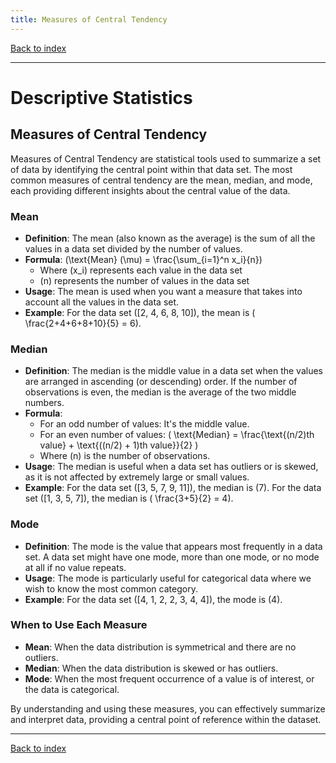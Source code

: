 ```yaml
---
title: Measures of Central Tendency
---
```


[Back to index](index.html)

---
# Descriptive Statistics
## Measures of Central Tendency

Measures of Central Tendency are statistical tools used to summarize a set of data by identifying the central point within that data set. The most common measures of central tendency are the mean, median, and mode, each providing different insights about the central value of the data.

### Mean
- **Definition**: The mean (also known as the average) is the sum of all the values in a data set divided by the number of values.
- **Formula**: \(\text{Mean} (\mu) = \frac{\sum_{i=1}^n x_i}{n}\)
  - Where \(x_i\) represents each value in the data set
  - \(n\) represents the number of values in the data set
- **Usage**: The mean is used when you want a measure that takes into account all the values in the data set.
- **Example**: For the data set \([2, 4, 6, 8, 10]\), the mean is \( \frac{2+4+6+8+10}{5} = 6\).

### Median
- **Definition**: The median is the middle value in a data set when the values are arranged in ascending (or descending) order. If the number of observations is even, the median is the average of the two middle numbers.
- **Formula**: 
  - For an odd number of values: It's the middle value.
  - For an even number of values: \( \text{Median} = \frac{\text{(n/2)th value} + \text{((n/2) + 1)th value}}{2} \)
  - Where \(n\) is the number of observations.
- **Usage**: The median is useful when a data set has outliers or is skewed, as it is not affected by extremely large or small values.
- **Example**: For the data set \([3, 5, 7, 9, 11]\), the median is \(7\). For the data set \([1, 3, 5, 7]\), the median is \( \frac{3+5}{2} = 4\).

### Mode
- **Definition**: The mode is the value that appears most frequently in a data set. A data set might have one mode, more than one mode, or no mode at all if no value repeats.
- **Usage**: The mode is particularly useful for categorical data where we wish to know the most common category.
- **Example**: For the data set \([4, 1, 2, 2, 3, 4, 4]\), the mode is \(4\).

### When to Use Each Measure
- **Mean**: When the data distribution is symmetrical and there are no outliers.
- **Median**: When the data distribution is skewed or has outliers.
- **Mode**: When the most frequent occurrence of a value is of interest, or the data is categorical.

By understanding and using these measures, you can effectively summarize and interpret data, providing a central point of reference within the dataset.

---
[Back to index](index.html)
